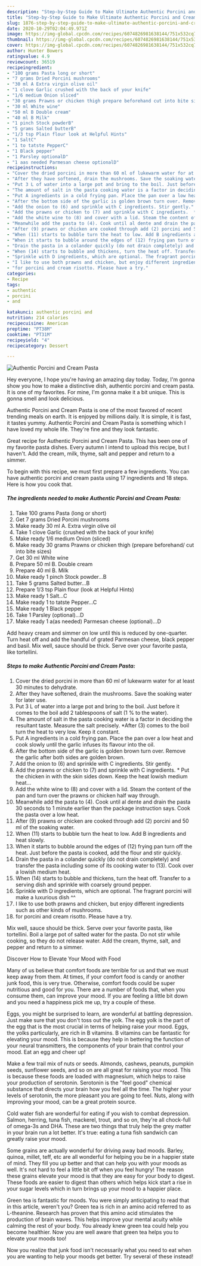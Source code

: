 ```yaml
---
description: "Step-by-Step Guide to Make Ultimate Authentic Porcini and Cream Pasta"
title: "Step-by-Step Guide to Make Ultimate Authentic Porcini and Cream Pasta"
slug: 1876-step-by-step-guide-to-make-ultimate-authentic-porcini-and-cream-pasta
date: 2020-10-29T02:04:49.971Z
image: https://img-global.cpcdn.com/recipes/6074826981638144/751x532cq70/authentic-porcini-and-cream-pasta-recipe-main-photo.jpg
thumbnail: https://img-global.cpcdn.com/recipes/6074826981638144/751x532cq70/authentic-porcini-and-cream-pasta-recipe-main-photo.jpg
cover: https://img-global.cpcdn.com/recipes/6074826981638144/751x532cq70/authentic-porcini-and-cream-pasta-recipe-main-photo.jpg
author: Hunter Bowers
ratingvalue: 4.9
reviewcount: 36519
recipeingredient:
- "100 grams Pasta long or short"
- "7 grams Dried Porcini mushrooms"
- "30 ml A Extra virgin olive oil"
- "1 clove Garlic crushed with the back of your knife"
- "1/6 medium Onion sliced"
- "30 grams Prawns or chicken thigh prepare beforehand cut into bite sizes"
- "30 ml White wine"
- "50 ml B Double cream"
- "40 ml B Milk"
- "1 pinch Stock powderB"
- "5 grams Salted butterB"
- "1/3 tsp Plain flour look at Helpful Hints"
- "1 SaltC"
- "1 to tatste PepperC"
- "1 Black pepper"
- "1 Parsley optionalD"
- "1 aas needed Parmesan cheese optionalD"
recipeinstructions:
- "Cover the dried porcini in more than 60 ml of lukewarm water for at least 30 minutes to dehydrate."
- "After they have softened, drain the mushrooms. Save the soaking water for later use."
- "Put 3 L of water into a large pot and bring to the boil. Just before it comes to the boil add 2 tablespoons of salt (1 % to the water)."
- "The amount of salt in the pasta cooking water is a factor in deciding the resultant taste. Measure the salt precisely.  *After (3) comes to the boil turn the heat to very low. Keep it constant."
- "Put A ingredients in a cold frying pan. Place the pan over a low heat and cook slowly until the garlic infuses its flavour into the oil."
- "After the bottom side of the garlic is golden brown turn over. Remove the garlic after both sides are golden brown."
- "Add the onion to (6) and sprinkle with C ingredients. Stir gently."
- "Add the prawns or chicken to (7) and sprinkle with C ingredients.  * Put the chicken in with the skin sides down.  Keep the heat lowish medium heat..."
- "Add the white wine to (8) and cover with a lid. Steam the content of the pan and turn over the prawns or chicken half way through."
- "Meanwhile add the pasta to (4). Cook until al dente and drain the pasta 30 seconds to 1 minute earlier than the package instruction says.  Cook the pasta over a low heat."
- "After (9) prawns or chicken are cooked through add (2) porcini and 50 ml of the soaking water."
- "When (11) starts to bubble turn the heat to low. Add B ingredients and heat slowly."
- "When it starts to bubble around the edges of (12) frying pan turn off the heat. Just before the pasta is cooked, add the flour and stir quickly."
- "Drain the pasta in a colander quickly (do not drain completely) and transfer the pasta including some of its cooking water to (13). Cook over a lowish medium heat."
- "When (14) starts to bubble and thickens, turn the heat off. Transfer to a serving dish and sprinkle with coarsely ground pepper."
- "Sprinkle with D ingredients, which are optional. The fragrant porcini will make a luxurious dish ^^"
- "I like to use both prawns and chicken, but enjoy different ingredients such as other kinds of mushrooms."
- "for porcini and cream risotto. Please have a try."
categories:
- Recipe
tags:
- authentic
- porcini
- and

katakunci: authentic porcini and 
nutrition: 214 calories
recipecuisine: American
preptime: "PT38M"
cooktime: "PT31M"
recipeyield: "4"
recipecategory: Dessert

---
```



![Authentic Porcini and Cream Pasta](https://img-global.cpcdn.com/recipes/6074826981638144/751x532cq70/authentic-porcini-and-cream-pasta-recipe-main-photo.jpg)

Hey everyone, I hope you're having an amazing day today. Today, I'm gonna show you how to make a distinctive dish, authentic porcini and cream pasta. It is one of my favorites. For mine, I'm gonna make it a bit unique. This is gonna smell and look delicious.

Authentic Porcini and Cream Pasta is one of the most favored of recent trending meals on earth. It is enjoyed by millions daily. It is simple, it is fast, it tastes yummy. Authentic Porcini and Cream Pasta is something which I have loved my whole life. They're fine and they look fantastic.

Great recipe for Authentic Porcini and Cream Pasta. This has been one of my favorite pasta dishes. Every autumn I intend to upload this recipe, but I haven&#39;t. Add the cream, milk, thyme, salt and pepper and return to a simmer.


To begin with this recipe, we must first prepare a few ingredients. You can have authentic porcini and cream pasta using 17 ingredients and 18 steps. Here is how you cook that.

<!--inarticleads1-->

##### The ingredients needed to make Authentic Porcini and Cream Pasta:

1. Take 100 grams Pasta (long or short)
1. Get 7 grams Dried Porcini mushrooms
1. Make ready 30 ml A. Extra virgin olive oil
1. Take 1 clove Garlic (crushed with the back of your knife)
1. Make ready 1/6 medium Onion (sliced)
1. Make ready 30 grams Prawns or chicken thigh (prepare beforehand/ cut into bite sizes)
1. Get 30 ml White wine
1. Prepare 50 ml B. Double cream
1. Prepare 40 ml B. Milk
1. Make ready 1 pinch Stock powder...B
1. Take 5 grams Salted butter...B
1. Prepare 1/3 tsp Plain flour (look at Helpful Hints)
1. Make ready 1 Salt...C
1. Make ready 1 to tatste Pepper...C
1. Make ready 1 Black pepper
1. Take 1 Parsley (optional)...D
1. Make ready 1 a(as needed) Parmesan cheese (optional)...D


Add heavy cream and simmer on low until this is reduced by one-quarter. Turn heat off and add the handful of grated Parmesan cheese, black pepper and basil. Mix well, sauce should be thick. Serve over your favorite pasta, like tortellini. 

<!--inarticleads2-->

##### Steps to make Authentic Porcini and Cream Pasta:

1. Cover the dried porcini in more than 60 ml of lukewarm water for at least 30 minutes to dehydrate.
1. After they have softened, drain the mushrooms. Save the soaking water for later use.
1. Put 3 L of water into a large pot and bring to the boil. Just before it comes to the boil add 2 tablespoons of salt (1 % to the water).
1. The amount of salt in the pasta cooking water is a factor in deciding the resultant taste. Measure the salt precisely.  *After (3) comes to the boil turn the heat to very low. Keep it constant.
1. Put A ingredients in a cold frying pan. Place the pan over a low heat and cook slowly until the garlic infuses its flavour into the oil.
1. After the bottom side of the garlic is golden brown turn over. Remove the garlic after both sides are golden brown.
1. Add the onion to (6) and sprinkle with C ingredients. Stir gently.
1. Add the prawns or chicken to (7) and sprinkle with C ingredients.  * Put the chicken in with the skin sides down.  Keep the heat lowish medium heat...
1. Add the white wine to (8) and cover with a lid. Steam the content of the pan and turn over the prawns or chicken half way through.
1. Meanwhile add the pasta to (4). Cook until al dente and drain the pasta 30 seconds to 1 minute earlier than the package instruction says.  Cook the pasta over a low heat.
1. After (9) prawns or chicken are cooked through add (2) porcini and 50 ml of the soaking water.
1. When (11) starts to bubble turn the heat to low. Add B ingredients and heat slowly.
1. When it starts to bubble around the edges of (12) frying pan turn off the heat. Just before the pasta is cooked, add the flour and stir quickly.
1. Drain the pasta in a colander quickly (do not drain completely) and transfer the pasta including some of its cooking water to (13). Cook over a lowish medium heat.
1. When (14) starts to bubble and thickens, turn the heat off. Transfer to a serving dish and sprinkle with coarsely ground pepper.
1. Sprinkle with D ingredients, which are optional. The fragrant porcini will make a luxurious dish ^^
1. I like to use both prawns and chicken, but enjoy different ingredients such as other kinds of mushrooms.
1. for porcini and cream risotto. Please have a try.


Mix well, sauce should be thick. Serve over your favorite pasta, like tortellini. Boil a large pot of salted water for the pasta. Do not stir while cooking, so they do not release water. Add the cream, thyme, salt, and pepper and return to a simmer. 

Discover How to Elevate Your Mood with Food


Many of us believe that comfort foods are terrible for us and that we must keep away from them. At times, if your comfort food is candy or another junk food, this is very true. Otherwise, comfort foods could be super nutritious and good for you. There are a number of foods that, when you consume them, can improve your mood. If you are feeling a little bit down and you need a happiness pick me up, try a couple of these.

Eggs, you might be surprised to learn, are wonderful at battling depression. Just make sure that you don't toss out the yolk. The egg yolk is the part of the egg that is the most crucial in terms of helping raise your mood. Eggs, the yolks particularly, are rich in B vitamins. B vitamins can be fantastic for elevating your mood. This is because they help in bettering the function of your neural transmitters, the components of your brain that control your mood. Eat an egg and cheer up!

Make a few trail mix of nuts or seeds. Almonds, cashews, peanuts, pumpkin seeds, sunflower seeds, and so on are all great for raising your mood. This is because these foods are loaded with magnesium, which helps to raise your production of serotonin. Serotonin is the "feel good" chemical substance that directs your brain how you feel all the time. The higher your levels of serotonin, the more pleasant you are going to feel. Nuts, along with improving your mood, can be a great protein source.

Cold water fish are wonderful for eating if you wish to combat depression. Salmon, herring, tuna fish, mackerel, trout, and so on, they're all chock-full of omega-3s and DHA. These are two things that truly help the grey matter in your brain run a lot better. It's true: eating a tuna fish sandwich can greatly raise your mood. 

Some grains are actually wonderful for driving away bad moods. Barley, quinoa, millet, teff, etc are all wonderful for helping you be in a happier state of mind. They fill you up better and that can help you with your moods as well. It's not hard to feel a little bit off when you feel hungry! The reason these grains elevate your mood is that they are easy for your body to digest. These foods are easier to digest than others which helps kick start a rise in your sugar levels which in turn brings up your mood to a happier place.

Green tea is fantastic for moods. You were simply anticipating to read that in this article, weren't you? Green tea is rich in an amino acid referred to as L-theanine. Research has proven that this amino acid stimulates the production of brain waves. This helps improve your mental acuity while calming the rest of your body. You already knew green tea could help you become healthier. Now you are well aware that green tea helps you to elevate your moods too!

Now you realize that junk food isn't necessarily what you need to eat when you are wanting to help your moods get better. Try several of these instead!

